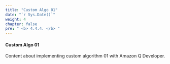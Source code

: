 ```yaml
---
title: "Custom Algo 01"
date: "`r Sys.Date()`"
weight: 4
chapter: false
pre: " <b> 4.4.4. </b> "
---
```


#### Custom Algo 01

Content about implementing custom algorithm 01 with Amazon Q Developer.

